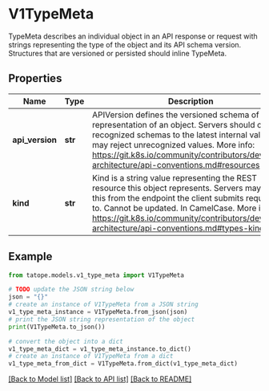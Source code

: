 # V1TypeMeta

TypeMeta describes an individual object in an API response or request with strings representing the type of the object and its API schema version. Structures that are versioned or persisted should inline TypeMeta.

## Properties

Name | Type | Description | Notes
------------ | ------------- | ------------- | -------------
**api_version** | **str** | APIVersion defines the versioned schema of this representation of an object. Servers should convert recognized schemas to the latest internal value, and may reject unrecognized values. More info: https://git.k8s.io/community/contributors/devel/sig-architecture/api-conventions.md#resources | [optional] 
**kind** | **str** | Kind is a string value representing the REST resource this object represents. Servers may infer this from the endpoint the client submits requests to. Cannot be updated. In CamelCase. More info: https://git.k8s.io/community/contributors/devel/sig-architecture/api-conventions.md#types-kinds | [optional] 

## Example

```python
from tatope.models.v1_type_meta import V1TypeMeta

# TODO update the JSON string below
json = "{}"
# create an instance of V1TypeMeta from a JSON string
v1_type_meta_instance = V1TypeMeta.from_json(json)
# print the JSON string representation of the object
print(V1TypeMeta.to_json())

# convert the object into a dict
v1_type_meta_dict = v1_type_meta_instance.to_dict()
# create an instance of V1TypeMeta from a dict
v1_type_meta_from_dict = V1TypeMeta.from_dict(v1_type_meta_dict)
```
[[Back to Model list]](../README.md#documentation-for-models) [[Back to API list]](../README.md#documentation-for-api-endpoints) [[Back to README]](../README.md)


